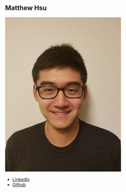 Matthew Hsu
------------

![](photos/matthew-hsu.jpg)

* [LinkedIn](https://www.linkedin.com/in/matthew-hsu-82aa1078/)
* [Github](https://github.com/mahsu)
